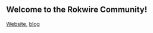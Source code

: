 ## Welcome to the Rokwire Community!

[Website](https://rokwirecommunity.web.illinois.edu/), [blog](https://publish.illinois.edu/bradly-alicea/)

